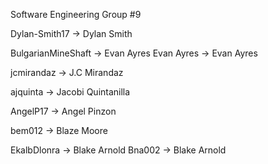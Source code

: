 Software Engineering Group #9

Dylan-Smith17 -> Dylan Smith

BulgarianMineShaft -> Evan Ayres
Evan Ayres         -> Evan Ayres

jcmirandaz -> J.C Mirandaz

ajquinta -> Jacobi Quintanilla

AngelP17 -> Angel Pinzon

bem012 -> Blaze Moore

EkalbDlonra -> Blake Arnold
Bna002      -> Blake Arnold
